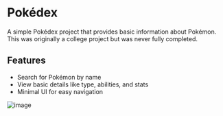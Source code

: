 # Pokédex

A simple Pokédex project that provides basic information about Pokémon. This was originally a college project but was never fully completed.

## Features
- Search for Pokémon by name
- View basic details like type, abilities, and stats
- Minimal UI for easy navigation

![image](https://github.com/user-attachments/assets/acdbd758-61ad-4b47-9934-057e3fc89615)
